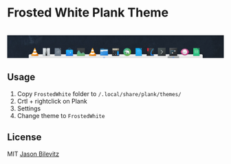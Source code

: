<h1 align="left">Frosted White Plank Theme</h1>

<p align="center">
<br>
<img src="https://github.com/Jason5679/FrostedWhite/blob/main/Screenshot.png?raw=true" alt="Frosted White">
</p>

## Usage


1. Copy `FrostedWhite` folder to `/.local/share/plank/themes/`
2. Crtl + rightclick on Plank
3. Settings
4. Change theme to `FrostedWhite`

## License

MIT [Jason Bilevitz](https://jason-uxd.de/)
